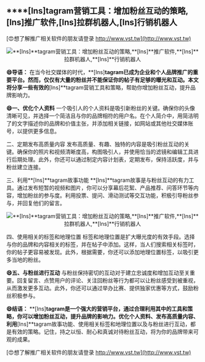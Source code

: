 ## ****[Ins]**tagram营销工具：增加粉丝互动的策略,**[Ins]**推广软件,**[Ins]**拉群机器人,**[Ins]**行销机器人**

[😍想了解推广相关软件的朋友请登录 http://www.vst.tw](http://www.vst.tw)

 <center><img src="https://vst.tw/MP4/tuiguang/png/1.png" alt="**[Ins]**tagram营销工具：增加粉丝互动的策略,**[Ins]**推广软件,**[Ins]**拉群机器人,**[Ins]**行销机器人"></center>

**😄导语：**
在当今社交媒体的时代，**[Ins]**tagram已成为企业和个人品牌推广的重要平台。然而，仅仅有大量的粉丝并不能保证你的帖子有足够的曝光和互动。本文将分享一些有效的**[Ins]**tagram营销工具和策略，帮助你增加粉丝互动，提升品牌影响力。

**😄一、优化个人资料**
一个吸引人的个人资料是吸引新粉丝的关键。确保你的头像清晰可见，并选择一个简洁且与你的品牌相符的用户名。在个人简介中，用简洁明了的文字描述你的品牌和价值主张，并添加相关链接，如网站或其他社交媒体账号，以提供更多信息。

二、定期发布高质量内容
发布高质量、有趣、独特的内容是吸引粉丝互动的关键。确保你的照片和视频清晰度高，构图吸引人，并使用恰当的滤镜和编辑工具进行后期处理。此外，你还可以通过制定内容计划表，定期发布，保持活跃度，并与粉丝建立连接。

三、利用**[Ins]**tagram故事功能
**[Ins]**tagram故事是与粉丝互动的有力工具。通过发布短暂的视频和图片，你可以分享幕后花絮、产品推荐、问答环节等内容，增加粉丝的参与度。利用投票、提问、滑动测试等交互功能，积极引导粉丝参与，并回复他们的留言。

 <center><img src="https://vst.tw/MP4/tuiguang/png/1.png" alt="**[Ins]**tagram营销工具：增加粉丝互动的策略,**[Ins]**推广软件,**[Ins]**拉群机器人,**[Ins]**行销机器人"></center>

四、使用相关的标签和地理位置
标签和地理位置是扩大曝光度的有效手段。选择与你的品牌和内容相关的标签，并在帖子中添加。这样，当人们搜索相关标签时，你的帖子更容易被发现。此外，根据需要，你还可以添加地理位置标签，以吸引更多当地的粉丝。

**😄五、与粉丝进行互动**
与粉丝保持密切的互动对于建立忠诚度和增加互动至关重要。回复留言、点赞用户的评论、关注回粉丝等行为都可以让粉丝感受到被重视，从而激发更多互动。此外，你还可以通过举办比赛、提供独家优惠等方式，鼓励粉丝积极参与。

**😄结语：**
**[Ins]**tagram是一个强大的营销平台，通过合理利用其中的工具和策略，你可以增加粉丝互动，提升品牌的影响力。优化个人资料、发布高质量内容、利用**[Ins]**tagram故事功能、使用相关标签和地理位置以及与粉丝进行互动，都是有效的策略。记住，持之以恒、耐心和真诚对待粉丝互动，将为你的品牌带来可观的成果。

[😍想了解推广相关软件的朋友请登录 http://www.vst.tw](http://www.vst.tw)



